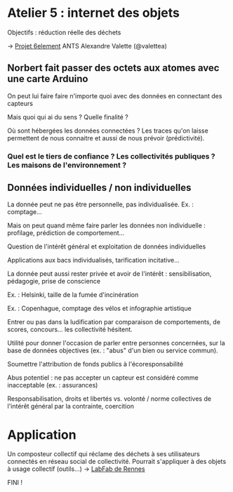 # Atelier 5 : internet des objets

Objectifs : réduction réelle des déchets

-> [Projet 6element](https://vallettea.github.io/talks/papis.io.html#slide-0) ANTS Alexandre Valette (@valettea)

## Norbert fait passer des octets aux atomes avec une carte Arduino

On peut lui faire faire n'importe quoi avec des données en connectant des capteurs

Mais quoi qui ai du sens ? Quelle finalité ?

Où sont hébergées les données connectées ? Les traces qu'on laisse permettent de nous connaitre et aussi de nous prévoir (prédictivité).

### Quel est le tiers de confiance ? Les collectivités publiques ? Les maisons de l'environnement ? 

## Données individuelles / non individuelles

La donnée peut ne pas être personnelle, pas individualisée. Ex. : comptage...

Mais on peut quand même faire parler les données non individuelle : profilage, prédiction de comportement...

Question de l'intérêt général et exploitation de données individuelles

Applications aux bacs individualisés, tarification incitative...

La donnée peut aussi rester privée et avoir de l'intérêt : sensibilisation, pédagogie, prise de conscience

Ex. : Helsinki, taille de la fumée d'incinération

Ex. : Copenhague, comptage des vélos et infographie artistique

Entrer ou pas dans la ludification par comparaison de comportements, de scores, concours... les collectivité hésitent.

Utilité pour donner l'occasion de parler entre personnes concernées, sur la base de données objectives (ex. : "abus" d'un bien ou service commun).

Soumettre l'attribution de fonds publics à l'écoresponsabilité

Abus potentiel : ne pas accepter un capteur est considéré comme inacceptable (ex. : assurances)

Responsabilisation, droits et libertés vs. volonté / norme collectives de l'intérêt général par la contrainte, coercition

# Application

Un composteur collectif qui réclame des déchets à ses utilisateurs connectés en réseau social de collectivité. Pourrait s'appliquer à des objets à usage collectif (outils...)
-> [LabFab de Rennes](http://www.labfab.fr/portfolio/)

FINI !
